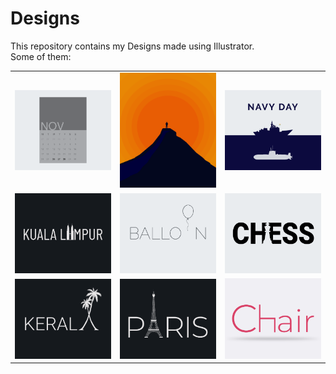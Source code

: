 # Designs
This repository contains my Designs made using Illustrator.<br>
Some of them:<br>
<table>
<tr><td><img src="./2020-11/png/26.11.2020.png"></td><td><img src="./2020-11/png/15.11.2020.png"></td><td><img src="./2020-12/png/04.12.2020.png"></td></tr>
<tr><td><img src="./2020-12/png/29.12.2020.png"></td><td><img src="./2020-11/png/22.11.2020.png"></td><td><img src="./2020-11/png/20.11.2020.png"></td></tr>
<tr><td><img src="./2020-12/png/25.12.2020.png"></td><td><img src="./2020-12/png/18.12.2020.png"></td><td><img src="./2020-11/png/17.11.2020.png"></td></tr>
</table>
